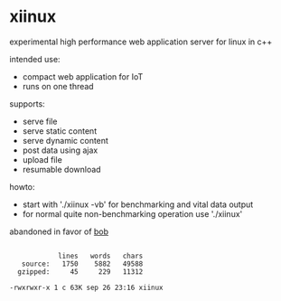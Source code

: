 # xiinux

experimental high performance web application server for linux in c++

intended use:
* compact web application for IoT
* runs on one thread

supports:
* serve file
* serve static content
* serve dynamic content
* post data using ajax
* upload file
* resumable download

howto:
* start with './xiinux -vb' for benchmarking and vital data output
* for normal quite non-benchmarking operation use './xiinux'

abandoned in favor of [bob](https://github.com/calint/bob)

```

            lines   words   chars
   source:   1750    5882   49588
  gzipped:     45     229   11312

-rwxrwxr-x 1 c 63K sep 26 23:16 xiinux

```